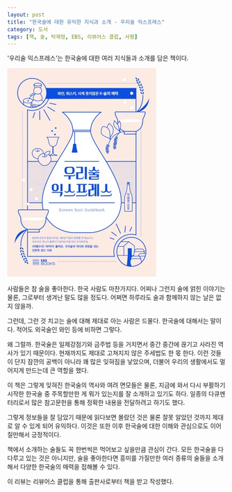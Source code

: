 ```yaml
---
layout: post
title: "한국술에 대한 유익한 지식과 소개 - 우리술 익스프레스"
category: 도서
tags: [책, 술, 탁재형, EBS, 리뷰어스 클럽, 서평]
---
```


'우리술 익스프레스'는
한국술에 대한 여러 지식들과 소개를 담은 책이다.

![표지](/images/korean-sool-guide-book-h480.jpg)

사람들은 참 술을 좋아한다.
한국 사람도 마찬가지다.
어찌나 그런지 술에 얽힌 이야기는 물론,
그로부터 생겨난 말도 많을 정도다.
어쩌면 하루라도 술과 함께하지 않는 날은 없지 않을까.

그런데, 그런 것 치고는 술에 대해 제대로 아는 사람은 드물다.
한국술에 대해서는 말이다.
적어도 외국술인 와인 등에 비하면 그렇다.

왜 그럴까.
한국술은 일제강점기와 금주법 등을 거치면서
중간 중간에 끊기고 사라진 역사가 있기 때문이다.
현재까지도 제대로 고쳐지지 않은 주세법도 한 몫 한다.
이런 것들이 단지 잠깐의 공백이 아니라 꽤 많은 잊혀짐을 낳았으며,
더불어 우리의 생활에서도 멀어지게 만드는데 큰 역할을 했다.

이 책은 그렇게 잊혀진 한국술의 역사와 여려 면모들은 물론,
지금에 와서 다시 부활하기 시작한 한국술 중 주목할만한 게 뭐가 있는지를 잘 소개하고 있기도 하다.
일종의 다큐멘터리로서 많은 참고문헌을 통해 정확한 내용을 전달하려고 하기도 했다.

그렇게 정보들을 잘 담았기 때문에 읽다보면 몰랐던 것은 물론 잘못 알았던 것까지 제대로 알 수 있게 되어 유익하다.
이것은 또한 이후 한국술에 대한 이해와 관심으로도 이어질만해서 긍정적이다.

책에서 소개하는 술들도 꼭 한번씩은 먹어보고 싶을만큼 관심이 간다.
모든 한국술을 다 다루고 있는 것은 아니지만,
술을 좋아한다면 흥미를 가질만한 여러 종류의 술들을 소개해서
다양한 한국술의 매력을 접해볼 수 있다.



<div class="im im-info">
이 리뷰는 리뷰어스 클럽을 통해 출판사로부터 책을 받고 작성했다.
</div>
